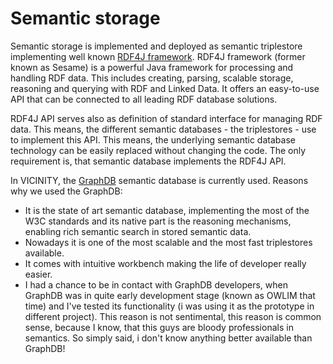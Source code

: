 # Semantic storage

Semantic storage is implemented and deployed as semantic triplestore implementing
well known [RDF4J framework](http://rdf4j.org/).
RDF4J framework (former known as Sesame) is a powerful Java framework
for processing and handling RDF data. This includes creating, parsing, scalable storage,
reasoning and querying with RDF and Linked Data.
It offers an easy-to-use API that can be connected to all leading RDF database solutions.

RDF4J API serves also as definition of standard interface for managing RDF data.
This means, the different semantic databases - the triplestores - use to implement this API.
This means, the underlying semantic database technology can be easily replaced
without changing the code. The only requirement is, that semantic database
implements the RDF4J API.

In VICINITY, the [GraphDB](http://graphdb.ontotext.com/documentation/free/)
semantic database is currently used. Reasons why we used the GraphDB:
* It is the state of art semantic database, implementing the most of the W3C standards and
its native part is the reasoning mechanisms, enabling rich semantic search in stored
semantic data.
* Nowadays it is one of the most scalable and the most fast triplestores available.
* It comes with intuitive workbench making the life of developer really easier.
* I had a chance to be in contact with GraphDB developers,
 when GraphDB was in quite early development stage (known as OWLIM that time) and I've tested its
 functionality (i was using it as the prototype in different project).
 This reason is not sentimental, this reason is common sense, because
 I know, that this guys are bloody professionals in semantics.
 So simply said, i don't know anything better available than GraphDB!
